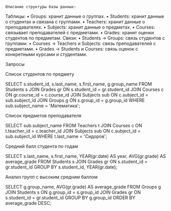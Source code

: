     Описание структуры базы данных:
 Таблицы:
 • Groups: хранит данные о группах.
 • Students: хранит данные о студентах и связана с группами.
 • Teachers: хранит данные о преподавателях.
 • Subjects: хранит данные о предметах.
 • Courses: связывает преподавателей с предметами.
 • Grades: хранит оценки студентов по предметам.
 Связи:
 • Students → Groups: связь студентов с группами.
 • Courses → Teachers и Subjects: связь преподавателей с предметами.
 • Grades → Students и Courses: связь оценок с конкретными курсами и студентами.


Запросы

Список студентов по предмету

SELECT s.student_id, s.last_name, s.first_name, g.group_name
FROM Students s
JOIN Grades gr ON s.student_id = gr.student_id
JOIN Courses c ON gr.course_id = c.course_id
JOIN Subjects sub ON c.subject_id = sub.subject_id
JOIN Groups g ON s.group_id = g.group_id
WHERE sub.subject_name = 'Математика';

Список предметов преподавателя

SELECT sub.subject_name
FROM Teachers t
JOIN Courses c ON t.teacher_id = c.teacher_id
JOIN Subjects sub ON c.subject_id = sub.subject_id
WHERE t.last_name = 'Сидоров';

Средний балл студента по годам

SELECT s.last_name, s.first_name, YEAR(gr.date) AS year, AVG(gr.grade) AS average_grade
FROM Students s
JOIN Grades gr ON s.student_id = gr.student_id
GROUP BY s.student_id, YEAR(gr.date);

Анализ групп с высоким средним баллом

SELECT g.group_name, AVG(gr.grade) AS average_grade
FROM Groups g
JOIN Students s ON g.group_id = s.group_id
JOIN Grades gr ON s.student_id = gr.student_id
GROUP BY g.group_id
ORDER BY average_grade DESC;